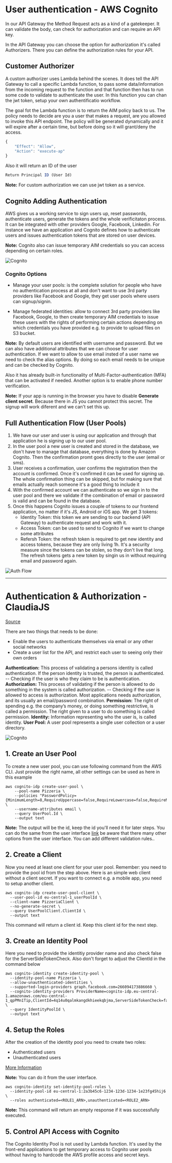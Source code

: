 # User authentication - AWS Cognito

In our API Gateway the Method Request acts as a kind of a gatekeeper. It can validate the body, can check for authorization and can require an API key. 

In the API Gateway you can choose the option for authorization it's called Authorizers. There you can define the authorization rules for your API. 

## Customer Authorizer

A custom authorizer uses Lambda behind the scenes. It does tell the API Gateway to call a specific Lambda function, to pass some data/information from the incoming request to the function and that function then has to run some code to validate to authenticate the user. In this function you can chan the jwt token, setup your own authentificatio workflow. 

The goal fot the Lambda function is to return the AIM policy back to us. The policy needs to decide are you a user that makes a request, are you allowed to invoke this API endpoint. The policy will be generated dynamically and it will expire after a certain time, but before doing so it will grant/deny the access.

```js
{
    "Effect": "Allow",
    "Action": "execute-ap"
}
```
Also it will return an ID of the user

```js
Return Principal ID (User Id)
```

**Note:** For custom authorization we can use jwt token as a service.

## Cognito Adding Authentication

AWS gives us a working service to sign users up, reset passwords, authenticate users, generate the tokens and the whole verificitaton process. It can be integrated with other providers Google, Facebook, Linkedin. For instance we have an application and Cognito defines how to authenticate users and issues authentication tokens that are stored on user devices.

**Note:** Cognito also can issue temporary AIM credentials so you can access depending on certain roles.

![Cognito](https://github.com/mittyo/javascript-pocketguide/blob/master/serverless/images/aws-cognito.png)

### Cognito Options

* Manage your user pools: is the complete solution for people who have no authentication process at all and don't want to use 3rd party providers like Facebook and Google, they get user pools where users can signup/signin. 

* Manage federated identities: allow to connect 3rd party providers like Facebook, Google, to then create temporary AIM credentials to issue these users with the rights of performing certain actions depending on which credentials you have provided e.g. to provide to upload files on S3 bucket. 

**Note:** By default users are identified with username and password. But we can also have additional attributes that we can choose for user authentication. If we want to allow to use email insted of a user name we need to check the alias options. By doing so each email needs to be unique and can be checked by Cognito. 

Also it has already built-in functionality of Multi-Factor-authentication (MFA) that can be activated if needed. Another option is to enable phone number verification. 

**Note:** If your app is running in the browser you have to disable **Generate client secret**. Because there in JS you cannot protect this secret. The signup will work diferent and we can't set this up. 

## Full Authentication Flow (User Pools)

1. We have our user and user is using our application and through that application he is signing up to our user pool. 
2. In the user pool a new user is created and stored in the database, we don't have to manage that database, everything is done by Amazon Cognito. Then the confirmation promt goes directly to the user (email or sms). 
3. User receives a confirmation, user confirms the registration then the account is confirmed. Once it's confirmed it can be used for signing up. The whole confirmation thing can be skipped, but for making sure that emails actually reach someone it's a good thing to include it 
4. With the confirmed account we can authenticate so we sign in to the user pool and there we validate if the combination of email or password is valid and can be found in the database.
5. Once this happens Cognito issues a couple of tokens to our frontend application, no matter if it's JS, Android or iOS app. We get 3 tokens:
    + Identity Token: this token we are sending to our backend (API Gateway) to authenticate request and work with it.
    + Access Token: can be used to send to Cognito if we want to change some attributes
    + Refersh Token: the refresh token is required to get new identity and access tokens, because they are only living 1h. It's a security measure since the tokens can be stolen, so they don't live that long. The refresh tokens gets a new token by singin us in without requiring email and password again.

![Auth Flow](https://github.com/mittyo/javascript-pocketguide/blob/master/serverless/images/aws-auth-flow.png)

---

# Authentication & Authorization - ClaudiaJS

[Source](https://livebook.manning.com/#!/book/serverless-apps-with-node-and-claudiajs/chapter-6/v-5/5)

There are two things that needs to be done:
* Enable the users to authenticate themselves via email or any other social networks
* Create a user list for the API, and restrict each user to seeing only their own orders

**Authentication:** This process of validating a persons identity is called authentication. If the person identity is trusted, the person is authenticated. -- Checking if the user is who they claim to be is authentication. 
**Authorization:** This process of validating if the person is allowed to do something in the system is called authorization. -- Checking if the user is allowed to access is authorization. Most applications needs authorization, and its usually an email/password combination.
**Permission:** The right of spending e.g. the company’s money, or doing something restrictive, is called a permission. The right given to a user to do something is called permission.
**Identity:** Information representing who the user is, is called identity.
**User Pool:** A user pool represents a single user collection or a user directory.

![Cognito](./images/aws-claudiajs-cognito.png)

## 1. Create an User Pool
To create a new user pool, you can use following command from the AWS CLI. Just provide the right name, all other settings can be used as here in this example

``` 
aws cognito-idp create-user-pool \
    --pool-name Pizzeria \
    --policies "PasswordPolicy={MinimumLength=8,RequireUppercase=false,RequireLowercase=false,RequireNumbers=false,RequireSymbols=false}" \
    --username-attributes email \
    --query UserPool.Id \
    --output text
``` 

**Note:** The output will be the id, keep the id you'll need it for later steps. You can do the same from the user interface [link](https://console.aws.amazon.com/cognito/home?region=us-east-1) be aware that there many other options from the user interface. You can add different validation rules..

## 2. Create a Client
Now you need at least one client for your user pool. Remember: you need to provide the pool id from the step above. Here is an simple web client without a client secret. If you want to connect e.g. a mobile app, you need to setup another client.

``` 
aws cognito-idp create-user-pool-client \
  --user-pool-id eu-central-1_userPoolId \
  --client-name PizzeriaClient \
  --no-generate-secret \
  --query UserPoolClient.ClientId \
  --output text
``` 

This command will return a client id. Keep this client id for the next step.

## 3. Create an Identity Pool

Here you need to provide the identitiy provider name and also check false for the ServerSideTokenCheck. Also don't forget to adjust the ClientId in the command below

```
aws cognito-identity create-identity-pool \
  --identity-pool-name Pizzeria \
  --allow-unauthenticated-identities \
  --supported-login-providers graph.facebook.com=266094173886660 \
  --cognito-identity-providers ProviderName=cognito-idp.eu-central-1.amazonaws.com/eu-central-1_qpPMn1Tip,ClientId=4q14u0qalmkangdkhieekqbjma,ServerSideTokenCheck=false \
  --query IdentityPoolId \
  --output text
``` 

## 4. Setup the Roles

After the creation of the identity pool you need to create two roles:

* Authenticated users
* Unauthenticated users

[More Information](https://aws.amazon.com/blogs/mobile/understanding-amazon-cognito-authentication-part-3-roles-and-policies/)

**Note:** You can do it from the user interface.

```
aws cognito-identity set-identity-pool-roles \
  --identity-pool-id eu-central-1:2a3b45c6-1234-123d-1234-1e23fg45hij6 \
  --roles authenticated=<ROLE1_ARN>,unauthenticated=<ROLE2_ARN>
``` 

**Note:** This command will return an empty response if it was successfully executed.

## 5. Control API Access with Cognito

The Cognito Identity Pool is not used by Lambda function. It's used by the front-end applications to get temporary access to Cognito user pools without having to hardcode the AWS profile access and secret keys. 
